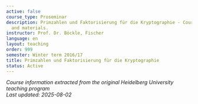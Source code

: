 ```yaml
---
active: false
course_type: Proseminar
description: Primzahlen und Faktorisierung für die Kryptographie - Course information
  and materials.
instructor: Prof. Dr. Böckle, Fischer
language: en
layout: teaching
order: 999
semester: Winter term 2016/17
title: Primzahlen und Faktorisierung für die Kryptographie
status: Active
---
```



*Course information extracted from the original Heidelberg University teaching program*  
*Last updated: 2025-08-02*
